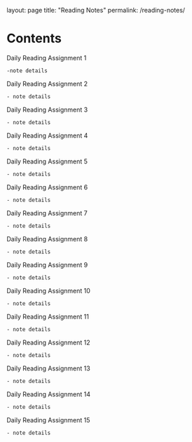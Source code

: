 layout: page
title: "Reading Notes"
permalink: /reading-notes/

# Contents
  
  
  Daily Reading Assignment 1
 
    -note details
  
   Daily Reading Assignment 2
    
    - note details 

   Daily Reading Assignment 3
   
    - note details

   Daily Reading Assignment 4
    
    - note details
     
   Daily Reading Assignment 5
    
    - note details
     
   Daily Reading Assignment 6
    
    - note details

   Daily Reading Assignment 7
    
    - note details

   Daily Reading Assignment 8
    
    - note details

   Daily Reading Assignment 9
    
    - note details

   Daily Reading Assignment 10
    
    - note details

   Daily Reading Assignment 11
    
    - note details

   Daily Reading Assignment 12
    
    - note details

   Daily Reading Assignment 13
    
    - note details

   Daily Reading Assignment 14
    
    - note details

   Daily Reading Assignment 15
    
    - note details



